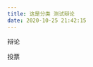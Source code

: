 ```yaml
---
title: 这是分类 测试辩论
date: 2020-10-25 21:42:15
---
```


辩论
<!-- 代码1：放在页面需要展示的位置  -->
<!-- 如果您配置过sourceid，建议在div标签中配置sourceid、cid(分类id)，没有请忽略  -->
<div id="cyPk" role="cylabs" data-use="pk" data-pkId="2284" ></div>
<!-- 代码2：用来读取评论框配置，此代码需放置在代码1之后。 -->
<!-- 如果当前页面有评论框，代码2请勿放置在评论框代码之前。 -->
<!-- 如果页面同时使用多个实验室项目，以下代码只需要引入一次，只配置上面的div标签即可 -->
<script type="text/javascript" charset="utf-8" src="http://cy-cdn.kuaizhan.com/js/??lib/jquery.js,changyan.labs.js?appid=cyuwy52wp"></script>


投票

<!-- 代码1：放在页面需要展示的位置  -->
<!-- 如果您配置过sourceid，建议在div标签中配置sourceid、cid(分类id)，没有请忽略  -->
<div id="cyPoll" role="cylabs" data-use="poll_new" data-pollId="2470" ></div>
<!-- 代码2：用来读取评论框配置，此代码需放置在代码1之后。 -->
<!-- 如果当前页面有评论框，代码2请勿放置在评论框代码之前。 -->
<!-- 如果页面同时使用多个实验室项目，以下代码只需要引入一次，只配置上面的div标签即可 -->
<script type="text/javascript" charset="utf-8" src="http://cy-cdn.kuaizhan.com/js/??lib/jquery.js,changyan.labs.js?appid=cyuwy52wp"></script>
